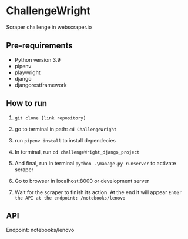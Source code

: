 # ChallengeWright
Scraper challenge in webscraper.io

## Pre-requirements
* Python version 3.9
* pipenv
* playwright
* django
* djangorestframework

## How to run
1. `git clone [link repository]`

2. go to terminal in path: `cd ChallengeWright`

3. run `pipenv install` to install dependecies

4. In terminal, run `cd challengeWright_django_project`
 
5. And final, run in terminal `python .\manage.py runserver` to activate scraper

6. Go to browser in localhost:8000 or development server

7. Wait for the scraper to finish its action. At the end it will appear `Enter the API at the endpoint: /notebooks/lenovo`

## API
Endpoint: notebooks/lenovo